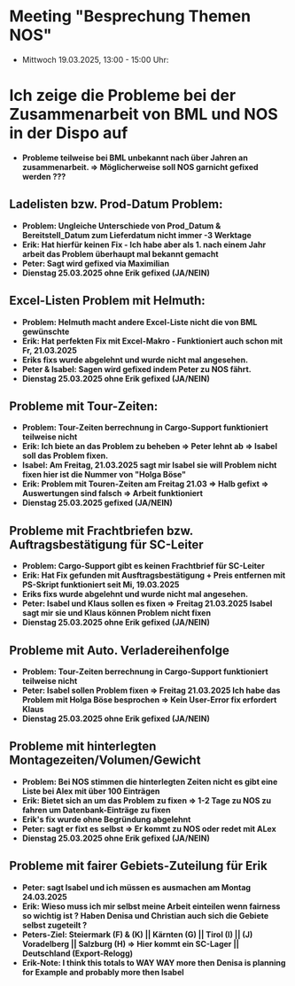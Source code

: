 # Meeting "Besprechung Themen NOS" 
- Mittwoch 19.03.2025, 13:00 - 15:00 Uhr:

# Ich zeige die Probleme bei der Zusammenarbeit von BML und NOS in der Dispo auf
- **Probleme teilweise bei BML unbekannt nach über Jahren an zusammenarbeit. => Möglicherweise soll NOS garnicht gefixed werden ???**

## Ladelisten bzw. Prod-Datum Problem:
- **Problem: Ungleiche Unterschiede von Prod_Datum & Bereitstell_Datum zum Lieferdatum nicht immer -3 Werktage**
- **Erik: Hat hierfür keinen Fix - Ich habe aber als 1. nach einem Jahr arbeit das Problem überhaupt mal bekannt gemacht**
- **Peter: Sagt wird gefixed via Maximilian**
- **Dienstag 25.03.2025 ohne Erik gefixed (JA/NEIN)**

## Excel-Listen Problem mit Helmuth:
- **Problem: Helmuth macht andere Excel-Liste nicht die von BML gewünschte**
- **Erik: Hat perfekten Fix mit Excel-Makro - Funktioniert auch schon mit Fr, 21.03.2025**
- **Eriks fixs wurde abgelehnt und wurde nicht mal angesehen.**
- **Peter & Isabel: Sagen wird gefixed indem Peter zu NOS fährt.**
- **Dienstag 25.03.2025 ohne Erik gefixed (JA/NEIN)**

## Probleme mit Tour-Zeiten:
- **Problem: Tour-Zeiten berrechnung in Cargo-Support funktioniert teilweise nicht**
- **Erik: Ich biete an das Problem zu beheben => Peter lehnt ab => Isabel soll das Problem fixen.**
- **Isabel: Am Freitag, 21.03.2025 sagt mir Isabel sie will Problem nicht fixen hier ist die Nummer von "Holga Böse"**
- **Erik: Problem mit Touren-Zeiten am Freitag 21.03 => Halb gefixt => Auswertungen sind falsch => Arbeit funktioniert**
- **Dienstag 25.03.2025 gefixed (JA/NEIN)**
  
## Probleme mit Frachtbriefen bzw. Auftragsbestätigung für SC-Leiter
- **Problem: Cargo-Support gibt es keinen Frachtbrief für SC-Leiter**
- **Erik: Hat Fix gefunden mit Ausftragsbestätigung + Preis entfernen mit PS-Skript funktioniert seit Mi, 19.03.2025**
- **Eriks fixs wurde abgelehnt und wurde nicht mal angesehen.**
- **Peter: Isabel und Klaus sollen es fixen => Freitag 21.03.2025 Isabel sagt mir sie und Klaus können Problem nicht fixen**
- **Dienstag 25.03.2025 ohne Erik gefixed (JA/NEIN)**

## Probleme mit Auto. Verladereihenfolge
- **Problem: Tour-Zeiten berrechnung in Cargo-Support funktioniert teilweise nicht**
- **Peter: Isabel sollen Problem fixen => Freitag 21.03.2025 Ich habe das Problem mit Holga Böse besprochen => Kein User-Error fix erfordert Klaus**
- **Dienstag 25.03.2025 ohne Erik gefixed (JA/NEIN)**

## Probleme mit hinterlegten Montagezeiten/Volumen/Gewicht
- **Problem: Bei NOS stimmen die hinterlegten Zeiten nicht es gibt eine Liste bei Alex mit über 100 Einträgen**
- **Erik: Bietet sich an um das Problem zu fixen => 1-2 Tage zu NOS zu fahren um Datenbank-Einträge zu fixen**
- **Erik's fix wurde ohne Begründung abgelehnt**
- **Peter: sagt er fixt es selbst => Er kommt zu NOS oder redet mit ALex**
- **Dienstag 25.03.2025 ohne Erik gefixed (JA/NEIN)**

## Probleme mit fairer Gebiets-Zuteilung für Erik 
- **Peter: sagt Isabel und ich müssen es ausmachen am Montag 24.03.2025**
- **Erik: Wieso muss ich mir selbst meine Arbeit einteilen wenn fairness so wichtig ist ? Haben Denisa und Christian auch sich die Gebiete selbst zugeteilt ?**
- **Peters-Ziel: Steiermark (F) & (K) || Kärnten (G) || Tirol (I) || (J) Voradelberg || Salzburg (H) => Hier kommt ein SC-Lager || Deutschland (Export-Relogg)**
- **Erik-Note: I think this totals to WAY WAY more then Denisa is planning for Example and probably more then Isabel**
